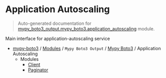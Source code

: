 # Application Autoscaling

> Auto-generated documentation for [mypy_boto3_output.mypy_boto3.application_autoscaling](https://github.com/vemel/mypy_boto3/blob/master/mypy_boto3_output/mypy_boto3/application_autoscaling/__init__.py) module.

Main interface for application-autoscaling service

- [mypy-boto3](../../../README.md#mypy_boto3) / [Modules](../../../MODULES.md#mypy-boto3-modules) / `Mypy Boto3 Output` / [Mypy Boto3](../index.md#mypy-boto3) / Application Autoscaling
    - Modules
        - [Client](client.md#client)
        - [Paginator](paginator.md#paginator)

